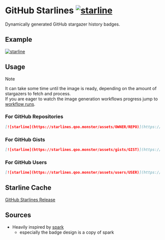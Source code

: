 # GitHub Starlines [![starline](https://starlines.qoo.monster/assets/qoomon/starline)](https://github.com/qoomon/starline)

Dynamically generated GitHub stargazer history badges.

## Example
[![starline](https://starlines.qoo.monster/assets/gists/5dfcdf8eec66a051ecd85625518cfd13)](https://github.com/qoomon/starline)

## Usage
> [!NOTE]  
> It can take some time until the image is ready, depending on the amount of stargazers to fetch and process.<br>
> If you are eager to watch the image generation workflows progress jump to [workflow runs](https://github.com/qoomon/starline/actions/workflows/create-starline.yaml).

### For GitHub Repositories
```md
[![starline](https://starlines.qoo.monster/assets/OWNER/REPO)](https://github.com/qoomon/starline)
```
### For GitHub Gists
```md
[![starline](https://starlines.qoo.monster/assets/gists/GIST)](https://github.com/qoomon/starline)
```
### For GitHub Users
```md
[![starline](https://starlines.qoo.monster/assets/users/USER)](https://github.com/qoomon/starline)
```

## Starline Cache
[GitHub Starlines Release](https://github.com/qoomon/starline/releases/tag/starlines)

## Sources
- Heavily inspired by [spark](https://github.com/antonmedv/spark)
  - especially the badge design is a copy of spark
